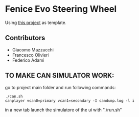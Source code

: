 # Fenice Evo Steering Wheel

Using [this project](https://github.com/lvgl/lv_port_pc_vscode) as template.

## Contributors

- Giacomo Mazzucchi
- Francesco Olivieri
- Federico Adami

## TO MAKE CAN SIMULATOR WORK:

go to project main folder and run following commands:

```
./can.sh
canplayer vcan0=primary vcan1=secondary -I candump.log -l i

```
in a new tab launch the simulatore of the ui with "./run.sh"

